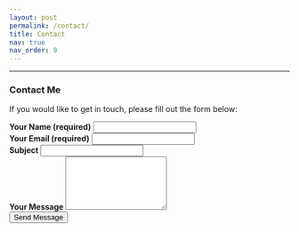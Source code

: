 ```yaml
---
layout: post
permalink: /contact/
title: Contact
nav: true
nav_order: 9
---
```


<hr>

<h3>Contact Me</h3>
<p>If you would like to get in touch, please fill out the form below:</p>

<form action="https://formspree.io/f/mldwdddn" method="POST">
  <div class="row mt-3">
    <div class="col-sm mt-3 mt-md-0">
      <label for="name"><b>Your Name (required)</b></label>
      <input type="text" id="name" name="name" class="form-control" required>
    </div>
    <div class="col-sm mt-3 mt-md-0">
      <label for="email"><b>Your Email (required)</b></label>
      <input type="email" id="email" name="_replyto" class="form-control" required>
    </div>
  </div>

  <div class="row mt-3">
    <div class="col-sm mt-3 mt-md-0">
      <label for="subject"><b>Subject</b></label>
      <input type="text" id="subject" name="subject" class="form-control">
    </div>
  </div>

  <div class="row mt-3">
    <div class="col-sm mt-3 mt-md-0">
      <label for="message"><b>Your Message</b></label>
      <textarea id="message" name="message" rows="6" class="form-control" required></textarea>
    </div>
  </div>

  <div class="row mt-3">
    <div class="col-sm mt-3 mt-md-0">
      <button type="submit" class="btn btn-primary">Send Message</button>
    </div>
  </div>
</form>
